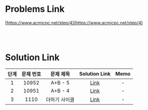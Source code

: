 # Problems Link

[https://www.acmicpc.net/step/4](https://www.acmicpc.net/step/4)

<br><br>

# Solution Link

| 단계 | 문제 번호 |   문제 제목   |              Solution Link              | Memo |
| :--: | :-------: | :-----------: | :-------------------------------------: | :--: |
|  1   |   10952   |    A+B - 5    |    [Link](../Solutions/10952_A+B-5)     |  -   |
|  2   |   10951   |    A+B - 4    |    [Link](../Solutions/10951_A+B-4)     |  -   |
|  3   |   1110    | 더하기 사이클 | [Link](../Solutions/1110_더하기_사이클) |  -   |
